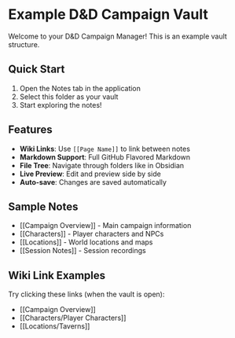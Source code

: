 # Example D&D Campaign Vault

Welcome to your D&D Campaign Manager! This is an example vault structure.

## Quick Start

1. Open the Notes tab in the application
2. Select this folder as your vault
3. Start exploring the notes!

## Features

- **Wiki Links**: Use `[[Page Name]]` to link between notes
- **Markdown Support**: Full GitHub Flavored Markdown
- **File Tree**: Navigate through folders like in Obsidian
- **Live Preview**: Edit and preview side by side
- **Auto-save**: Changes are saved automatically

## Sample Notes

- [[Campaign Overview]] - Main campaign information
- [[Characters]] - Player characters and NPCs
- [[Locations]] - World locations and maps
- [[Session Notes]] - Session recordings

## Wiki Link Examples

Try clicking these links (when the vault is open):

- [[Campaign Overview]]
- [[Characters/Player Characters]]
- [[Locations/Taverns]]
